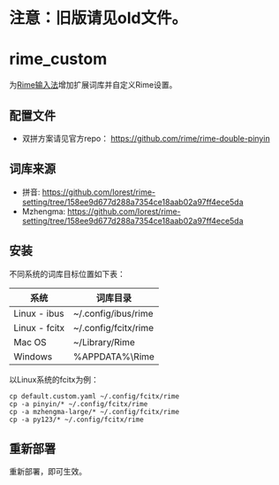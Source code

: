 
注意：旧版请见old文件。
======


rime_custom
======
为[Rime输入法](http://rime.im/)增加扩展词库并自定义Rime设置。


## 配置文件
* 双拼方案请见官方repo： https://github.com/rime/rime-double-pinyin


## 词库来源
* 拼音: https://github.com/Iorest/rime-setting/tree/158ee9d677d288a7354ce18aab02a97ff4ece5da
* Mzhengma: https://github.com/Iorest/rime-setting/tree/158ee9d677d288a7354ce18aab02a97ff4ece5da


## 安装
不同系统的词库目标位置如下表：

| 系统   |    词库目录         |
|--------|---------------------|
| Linux - ibus  | ~/.config/ibus/rime | /usr/share/rime-data
| Linux - fcitx | ~/.config/fcitx/rime |
| Mac OS | ~/Library/Rime      |
|Windows | %APPDATA%\Rime      |

以Linux系统的fcitx为例：
```shell
cp default.custom.yaml ~/.config/fcitx/rime
cp -a pinyin/* ~/.config/fcitx/rime
cp -a mzhengma-large/* ~/.config/fcitx/rime
cp -a py123/* ~/.config/fcitx/rime
```

## 重新部署
重新部署，即可生效。



